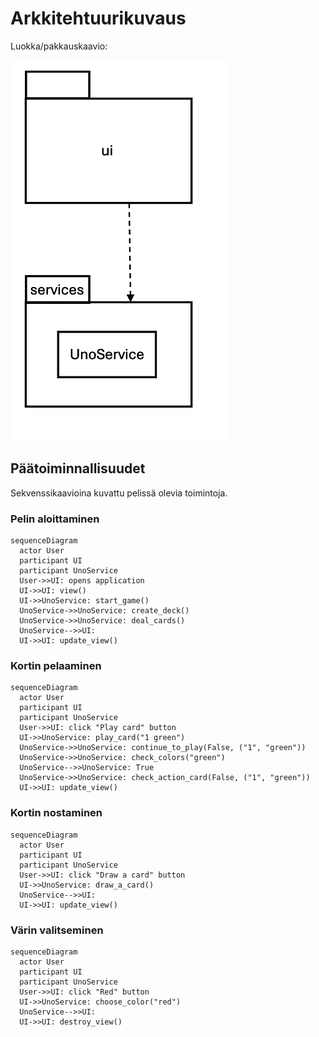 # Arkkitehtuurikuvaus

Luokka/pakkauskaavio:

![Pakkausrakenne ja luokat](./kuvat/luokka-pakkauskaavio1.png)

## Päätoiminnallisuudet

Sekvenssikaavioina kuvattu pelissä olevia toimintoja.

### Pelin aloittaminen

```mermaid
sequenceDiagram
  actor User
  participant UI
  participant UnoService
  User->>UI: opens application
  UI->>UI: view()
  UI->>UnoService: start_game()
  UnoService->>UnoService: create_deck()
  UnoService->>UnoService: deal_cards()
  UnoService-->>UI: 
  UI->>UI: update_view()
```

### Kortin pelaaminen

```mermaid
sequenceDiagram
  actor User
  participant UI
  participant UnoService
  User->>UI: click "Play card" button
  UI->>UnoService: play_card("1 green")
  UnoService->>UnoService: continue_to_play(False, ("1", "green"))
  UnoService->>UnoService: check_colors("green")
  UnoService-->>UnoService: True
  UnoService->>UnoService: check_action_card(False, ("1", "green"))
  UI->>UI: update_view()
```

### Kortin nostaminen

```mermaid
sequenceDiagram
  actor User
  participant UI
  participant UnoService
  User->>UI: click "Draw a card" button
  UI->>UnoService: draw_a_card()
  UnoService-->>UI: 
  UI->>UI: update_view()
```

### Värin valitseminen

```mermaid
sequenceDiagram
  actor User
  participant UI
  participant UnoService
  User->>UI: click "Red" button
  UI->>UnoService: choose_color("red")
  UnoService-->>UI: 
  UI->>UI: destroy_view()
```
